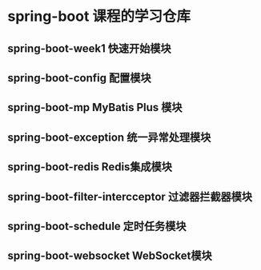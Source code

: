 # spring-boot 课程的学习仓库

## spring-boot-week1 快速开始模块

## spring-boot-config 配置模块

## spring-boot-mp MyBatis Plus 模块

## spring-boot-exception 统一异常处理模块

## spring-boot-redis Redis集成模块

## spring-boot-filter-intercceptor 过滤器拦截器模块

## spring-boot-schedule 定时任务模块

## spring-boot-websocket WebSocket模块
